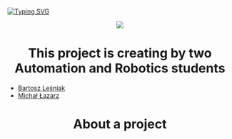 <h1 align="center"></h1>
 <a href="https://git.io/typing-svg"><img src="https://github.com/iLock-Inteligent-Door-Lock/.github/blob/main/iLock.html" alt="Typing SVG" /></a>

<p align="center">
  <img src="https://github.com/iLock-Inteligent-Door-Lock/iLock-Inteligent-Door-Lock/blob/main/obraz_2023-07-19_210359785.png">
</p>

<h1 align="center"> This project is creating by two Automation and Robotics students </h1>

 - [Bartosz Leśniak](https://github.com/BartoszLesniak333)
 - [Michał Łazarz](https://github.com/miq312)

<h1 align="center">About a project </h1>
